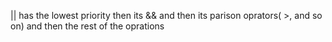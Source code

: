 || has the lowest priority then its && and then its parison oprators( >, and so on) and then the rest of the oprations